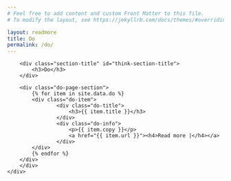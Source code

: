 ```yaml
---
# Feel free to add content and custom Front Matter to this file.
# To modify the layout, see https://jekyllrb.com/docs/themes/#overriding-theme-defaults

layout: readmore
title: Do
permalink: /do/
---
```


<head>
    <meta charset="UTF-8" />
    <meta name="viewport" content="width=device-width">
</head>

<body id="do-body">
    <div id="wrapper">
        <div class="right-border-box" id="do-border-box">

        <div class="section-title" id="think-section-title">
            <h3>Do</h3>
        </div>

        <div class="do-page-section">
            {% for item in site.data.do %}
            <div class="do-item">
                    <div class="do-title">
                        <h3>{{ item.title }}</h3>
                    </div>
                    <div class="do-info">
                        <p>{{ item.copy }}</p>
                        <a href="{{ item.url }}"><h4>Read more |</h4></a>
                    </div>
            </div>
            {% endfor %}
        </div>
        </div>
    </div>
</body>